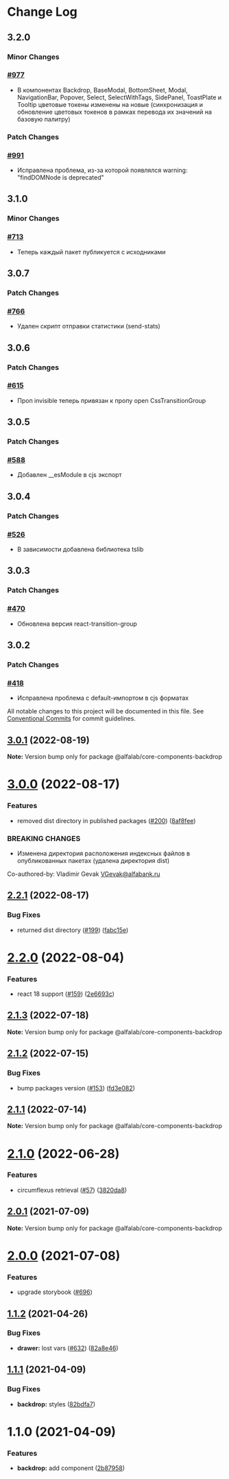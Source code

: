 # Change Log

## 3.2.0

### Minor Changes

### [#977](https://github.com/core-ds/core-components/pull/977)

-   В компонентах Backdrop, BaseModal, BottomSheet, Modal, NavigationBar, Popover, Select, SelectWithTags, SidePanel, ToastPlate и Tooltip цветовые токены изменены на новые (синхронизация и обновление цветовых токенов в рамках перевода их значений на базовую палитру)

### Patch Changes

### [#991](https://github.com/core-ds/core-components/pull/991)

-   Исправлена проблема, из-за которой появлялся warning: "findDOMNode is deprecated"

## 3.1.0

### Minor Changes

### [#713](https://github.com/core-ds/core-components/pull/713)

-   Теперь каждый пакет публикуется с исходниками

## 3.0.7

### Patch Changes

### [#766](https://github.com/core-ds/core-components/pull/766)

-   Удален скрипт отправки статистики (send-stats)

## 3.0.6

### Patch Changes

### [#615](https://github.com/core-ds/core-components/pull/615)

-   Проп invisible теперь привязан к пропу open CssTransitionGroup

## 3.0.5

### Patch Changes

### [#588](https://github.com/core-ds/core-components/pull/588)

-   Добавлен \_\_esModule в cjs экспорт

## 3.0.4

### Patch Changes

### [#526](https://github.com/core-ds/core-components/pull/526)

-   В зависимости добавлена библиотека tslib

## 3.0.3

### Patch Changes

### [#470](https://github.com/core-ds/core-components/pull/470)

-   Обновлена версия react-transition-group

## 3.0.2

### Patch Changes

### [#418](https://github.com/core-ds/core-components/pull/418)

-   Исправлена проблема с default-импортом в cjs форматах

All notable changes to this project will be documented in this file.
See [Conventional Commits](https://conventionalcommits.org) for commit guidelines.

## [3.0.1](https://github.com/core-ds/core-components/compare/@alfalab/core-components-backdrop@3.0.0...@alfalab/core-components-backdrop@3.0.1) (2022-08-19)

**Note:** Version bump only for package @alfalab/core-components-backdrop

# [3.0.0](https://github.com/core-ds/core-components/compare/@alfalab/core-components-backdrop@2.2.1...@alfalab/core-components-backdrop@3.0.0) (2022-08-17)

### Features

-   removed dist directory in published packages ([#200](https://github.com/core-ds/core-components/issues/200)) ([8af8fee](https://github.com/core-ds/core-components/commit/8af8fee53ca0bd19fa2d1ca1422e0df23096e2c8))

### BREAKING CHANGES

-   Изменена директория расположения индексных файлов в опубликованных пакетах (удалена
    директория dist)

Co-authored-by: Vladimir Gevak <VGevak@alfabank.ru>

## [2.2.1](https://github.com/core-ds/core-components/compare/@alfalab/core-components-backdrop@2.2.0...@alfalab/core-components-backdrop@2.2.1) (2022-08-17)

### Bug Fixes

-   returned dist directory ([#199](https://github.com/core-ds/core-components/issues/199)) ([fabc15e](https://github.com/core-ds/core-components/commit/fabc15effa1457ca65ec7238206f1b1fc2a2a613))

# [2.2.0](https://github.com/core-ds/core-components/compare/@alfalab/core-components-backdrop@2.1.3...@alfalab/core-components-backdrop@2.2.0) (2022-08-04)

### Features

-   react 18 support ([#159](https://github.com/core-ds/core-components/issues/159)) ([2e6693c](https://github.com/core-ds/core-components/commit/2e6693c62f534e333aadb7d3fff4ffd78ac84c63))

## [2.1.3](https://github.com/core-ds/core-components/compare/@alfalab/core-components-backdrop@2.1.2...@alfalab/core-components-backdrop@2.1.3) (2022-07-18)

**Note:** Version bump only for package @alfalab/core-components-backdrop

## [2.1.2](https://github.com/core-ds/core-components/compare/@alfalab/core-components-backdrop@2.1.1...@alfalab/core-components-backdrop@2.1.2) (2022-07-15)

### Bug Fixes

-   bump packages version ([#153](https://github.com/core-ds/core-components/issues/153)) ([fd3e082](https://github.com/core-ds/core-components/commit/fd3e08205672129cdce04e1000c673f2cd9c10da))

## [2.1.1](https://github.com/core-ds/core-components/compare/@alfalab/core-components-backdrop@2.1.0...@alfalab/core-components-backdrop@2.1.1) (2022-07-14)

**Note:** Version bump only for package @alfalab/core-components-backdrop

# [2.1.0](https://github.com/core-ds/core-components/compare/@alfalab/core-components-backdrop@2.0.3...@alfalab/core-components-backdrop@2.1.0) (2022-06-28)

### Features

-   circumflexus retrieval ([#57](https://github.com/core-ds/core-components/issues/57)) ([3820da8](https://github.com/core-ds/core-components/commit/3820da818bcdcbee6904c648b3e29c3c828fe202))

## [2.0.1](https://github.com/core-ds/core-components/compare/@alfalab/core-components-backdrop@2.0.0...@alfalab/core-components-backdrop@2.0.1) (2021-07-09)

**Note:** Version bump only for package @alfalab/core-components-backdrop

# [2.0.0](https://github.com/core-ds/core-components/compare/@alfalab/core-components-backdrop@1.1.2...@alfalab/core-components-backdrop@2.0.0) (2021-07-08)

### Features

-   upgrade storybook ([#696](https://github.com/core-ds/core-components/issues/696))

## [1.1.2](https://github.com/core-ds/core-components/compare/@alfalab/core-components-backdrop@1.1.1...@alfalab/core-components-backdrop@1.1.2) (2021-04-26)

### Bug Fixes

-   **drawer:** lost vars ([#632](https://github.com/core-ds/core-components/issues/632)) ([82a8e46](https://github.com/core-ds/core-components/commit/82a8e461fc16d4ae8b6d3d268c92f7dc969e81f8))

## [1.1.1](https://github.com/core-ds/core-components/compare/@alfalab/core-components-backdrop@1.1.0...@alfalab/core-components-backdrop@1.1.1) (2021-04-09)

### Bug Fixes

-   **backdrop:** styles ([82bdfa7](https://github.com/core-ds/core-components/commit/82bdfa7759240755f74bf12906c395d633f464e4))

# 1.1.0 (2021-04-09)

### Features

-   **backdrop:** add component ([2b87958](https://github.com/core-ds/core-components/commit/2b87958e51449645c58bbd02552ce7a908c6bab8))
